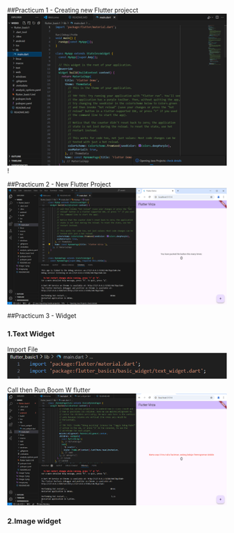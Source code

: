 ##Practicum 1 - Creating new Flutter projecct
![alt text](image.png)!


##Practicum 2 - New Flutter Project 
![alt text](image-2.png)


##Practicum 3 - Widget

### 1.Text Widget

Import File 
![alt text](image-3.png)

Call then Run,Boom W flutter
![alt text](image-4.png)

### 2.Image widget

